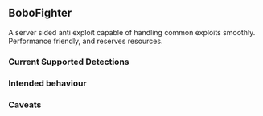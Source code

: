 ## BoboFighter

A server sided anti exploit capable of handling common exploits smoothly. Performance friendly, and reserves resources. 

### Current Supported Detections

### Intended behaviour

### Caveats
